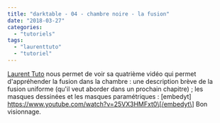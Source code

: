 ```yaml
---
title: "darktable - 04 - chambre noire - la fusion"
date: "2018-03-27"
categories: 
  - "tutoriels"
tags: 
  - "laurenttuto"
  - "tutoriel"
---
```


[Laurent Tuto](https://www.youtube.com/channel/UC_cUwX_8lPpve50jaOPt9VQ) nous permet de voir sa quatrième vidéo qui permet d'appréhender la fusion dans la chambre : une description brève de la fusion uniforme (qu'il veut aborder dans un prochain chapitre) ; les masques dessinées et les masques paramétriques : \[embedyt\] https://www.youtube.com/watch?v=25VX3HMFxt0\[/embedyt\] Bon visionnage.
